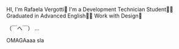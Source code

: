HI, I'm Rafaela Vergotti🤞
I'm a Development Technician Student👩‍💻
Graduated in Advanced English👩‍🎓
Work with Design🖤

（￣へ￣）
...

OMAGAaaa
sla